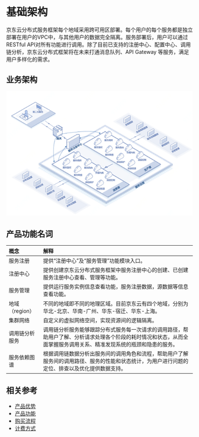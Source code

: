 # 基础架构
京东云分布式服务框架每个地域采用跨可用区部署。每个用户的每个服务都是独立部署在用户的VPC中，与其他用户的数据完全隔离。服务部署后，用户可以通过RESTful API对所有功能进行调用。除了目前已支持的注册中心、配置中心、调用链分析，京东云分布式框架将在未来打通消息队列、API Gateway 等服务，满足用户多样化的需求。



## 业务架构

![](../../../../image/Internet-Middleware/JD-Distributed-Service-Framework/jdsf-struct.png)



## 产品功能名词

| 概念 | 解释 |
| :- | :- |
|  服务注册  |  提供“注册中心”及“服务管理”功能模块入口。 |
|  注册中心 | 提供创建京东云分布式服务框架中服务注册中心的创建、已创建服务注册中心查看、管理等功能。 |
|  服务管理  | 提供运行服务实例信息查看功能，服务注册数据，源数据等信息查看功能。  |
|  地域（region）  | 不同的地域即不同的地理区域。目前京东云有四个地域，分别为华北-北京、华南-广州、华东-宿迁、华东-上海。 |
|  集群网络  | 自定义的虚拟网络空间，实现资源间的逻辑隔离。 |
|  调用链分析服务   |  调用链分析服务能够跟踪分布式服务每一次请求的调用路径，帮助用户了解、分析请求处理各个阶段的耗时情况和状态，从而全面掌握服务调用关系、精准发现系统的瓶颈和隐患的服务。 |
|  服务依赖图谱  | 根据调用链数据分析出服务间的调用角色和流程，帮助用户了解服务间的调用路径、服务的性能和状态统计，为用户进行问题的定位、排查以及优化提供数据支持。 |



## 相关参考

- [产品优势](../Introduction/Benefits.md)
- [产品功能](../Introduction/Features.md)
- [购买流程](../Pricing/Purchase-Process.md)
- [计费方式](../Pricing/Billing-Overview.md)





